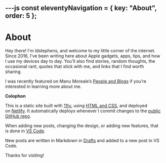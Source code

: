 ---js
const eleventyNavigation = {
	key: "About",
	order: 5
};
---

# About

Hey there! I'm ldstephens, and welcome to my little corner of the internet. Since 2016, I've been writing here about Apple gadgets, apps, tips, and how I use my devices day to day. You'll also find stories, random thoughts, the occasional rant, quotes that stick with me, and links that I find worth sharing.

I was recently featured on Manu Moreale’s [People and Blogs](https://manuelmoreale.com/pb-loren-stephens) if you’re interested in learning more about me.

**Colophon**

This is a static site built with [11ty](https://www.11ty.dev/), using [HTML and CSS](https://htmlforpeople.com/), and deployed on [Netlify](https://www.netlify.com/). It automatically deploys whenever I commit changes to the [public GitHub repo](https://github.com/ldstep/ldstephensnet).

When adding new posts, changing the design, or adding new features, that is done in [VS Code](https://code.visualstudio.com/).

New posts are written in Markdown in [Drafts](https://getdrafts.com/) and added to a new post in VS Code.

Thanks for visiting!
